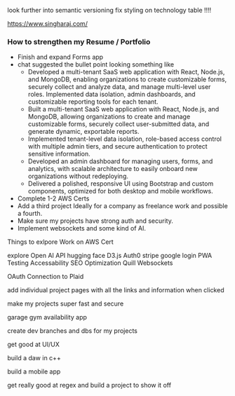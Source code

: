 look further into semantic versioning
fix styling on technology table !!!!

https://www.singharaj.com/

### How to strengthen my Resume / Portfolio

- Finish and expand Forms app
- chat suggested the bullet point looking something like
  - Developed a multi-tenant SaaS web application with React, Node.js, and MongoDB, enabling organizations to create customizable forms, securely collect and analyze data, and manage multi-level user roles. Implemented data isolation, admin dashboards, and customizable reporting tools for each tenant.
  - Built a multi-tenant SaaS web application with React, Node.js, and MongoDB, allowing organizations to create and manage customizable forms, securely collect user-submitted data, and generate dynamic, exportable reports.
  - Implemented tenant-level data isolation, role-based access control with multiple admin tiers, and secure authentication to protect sensitive information.
  - Developed an admin dashboard for managing users, forms, and analytics, with scalable architecture to easily onboard new organizations without redeploying.
  - Delivered a polished, responsive UI using Bootstrap and custom components, optimized for both desktop and mobile workflows.
- Complete 1-2 AWS Certs
- Add a third project Ideally for a company as freelance work and possible a fourth.
- Make sure my projects have strong auth and security.
- Implement websockets and some kind of AI.

Things to exlpore
Work on AWS Cert

explore
Open AI API
hugging face
D3.js
Auth0
stripe
google login
PWA
Testing
Accessability
SEO Optimization
Quill
Websockets

OAuth Connection to Plaid

add individual project pages with all the links and information when clicked

make my projects super fast and secure

garage gym availability app

create dev branches and dbs for my projects

get good at UI/UX

build a daw in c++

build a mobile app

get really good at regex and build a project to show it off
